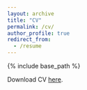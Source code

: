 ```yaml
---
layout: archive
title: "CV"
permalink: /cv/
author_profile: true
redirect_from:
  - /resume
---
```


{% include base_path %}

Download CV <a href="../files/CV_Martin_Inauen.pdf">here</a>.